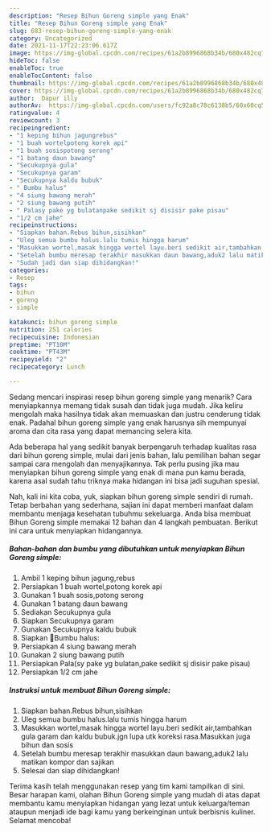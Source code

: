 ```yaml
---
description: "Resep Bihun Goreng simple yang Enak"
title: "Resep Bihun Goreng simple yang Enak"
slug: 683-resep-bihun-goreng-simple-yang-enak
category: Uncategorized
date: 2021-11-17T22:23:06.617Z
image: https://img-global.cpcdn.com/recipes/61a2b8996868b34b/680x482cq70/bihun-goreng-simple-foto-resep-utama.jpg
hideToc: false
enableToc: true
enableTocContent: false
thumbnail: https://img-global.cpcdn.com/recipes/61a2b8996868b34b/680x482cq70/bihun-goreng-simple-foto-resep-utama.jpg
cover: https://img-global.cpcdn.com/recipes/61a2b8996868b34b/680x482cq70/bihun-goreng-simple-foto-resep-utama.jpg
author:  Dapur illy
authorAv:  https://img-global.cpcdn.com/users/fc92a8c78c6138b5/60x60cq50/avatar.jpg
ratingvalue: 4
reviewcount: 3
recipeingredient:
- "1 keping bihun jagungrebus"
- "1 buah wortelpotong korek api"
- "1 buah sosispotong serong"
- "1 batang daun bawang"
- "Secukupnya gula"
- "Secukupnya garam"
- "Secukupnya kaldu bubuk"
- " Bumbu halus"
- "4 siung bawang merah"
- "2 siung bawang putih"
- " Palasy pake yg bulatanpake sedikit sj disisir pake pisau"
- "1/2 cm jahe"
recipeinstructions:
- "Siapkan bahan.Rebus bihun,sisihkan"
- "Uleg semua bumbu halus.lalu tumis hingga harum"
- "Masukkan wortel,masak hingga wortel layu.beri sedikit air,tambahkan gula garam dan kaldu bubuk.jgn lupa utk koreksi rasa.Masukkan juga bihun dan sosis"
- "Setelah bumbu meresap terakhir masukkan daun bawang,aduk2 lalu matikan kompor dan sajikan"
- "Sudah jadi dan siap dihidangkan!"
categories:
- Resep
tags:
- bihun
- goreng
- simple

katakunci: bihun goreng simple 
nutrition: 251 calories
recipecuisine: Indonesian
preptime: "PT10M"
cooktime: "PT43M"
recipeyield: "2"
recipecategory: Lunch

---
```



Sedang mencari inspirasi resep bihun goreng simple yang menarik? Cara menyiapkannya memang tidak susah dan tidak juga mudah. Jika keliru mengolah maka hasilnya tidak akan memuaskan dan justru cenderung tidak enak. Padahal bihun goreng simple yang enak harusnya sih mempunyai aroma dan cita rasa yang dapat memancing selera kita.




Ada beberapa hal yang sedikit banyak berpengaruh terhadap kualitas rasa dari bihun goreng simple, mulai dari jenis bahan, lalu pemilihan bahan segar sampai cara mengolah dan menyajikannya. Tak perlu pusing jika mau menyiapkan bihun goreng simple yang enak di mana pun kamu berada, karena asal sudah tahu triknya maka hidangan ini bisa jadi suguhan spesial.


Nah, kali ini kita coba, yuk, siapkan bihun goreng simple sendiri di rumah. Tetap berbahan yang sederhana, sajian ini dapat memberi manfaat dalam membantu menjaga kesehatan tubuhmu sekeluarga. Anda bisa membuat Bihun Goreng simple memakai 12 bahan dan 4 langkah pembuatan. Berikut ini cara untuk menyiapkan hidangannya.

<!--inarticleads1-->

##### Bahan-bahan dan bumbu yang dibutuhkan untuk menyiapkan Bihun Goreng simple:

1. Ambil 1 keping bihun jagung,rebus
1. Persiapkan 1 buah wortel,potong korek api
1. Gunakan 1 buah sosis,potong serong
1. Gunakan 1 batang daun bawang
1. Sediakan Secukupnya gula
1. Siapkan Secukupnya garam
1. Gunakan Secukupnya kaldu bubuk
1. Siapkan  🌹Bumbu halus:
1. Persiapkan 4 siung bawang merah
1. Gunakan 2 siung bawang putih
1. Persiapkan  Pala(sy pake yg bulatan,pake sedikit sj disisir pake pisau)
1. Persiapkan 1/2 cm jahe




<!--inarticleads2-->

##### Instruksi untuk membuat Bihun Goreng simple:

1. Siapkan bahan.Rebus bihun,sisihkan
1. Uleg semua bumbu halus.lalu tumis hingga harum
1. Masukkan wortel,masak hingga wortel layu.beri sedikit air,tambahkan gula garam dan kaldu bubuk.jgn lupa utk koreksi rasa.Masukkan juga bihun dan sosis
1. Setelah bumbu meresap terakhir masukkan daun bawang,aduk2 lalu matikan kompor dan sajikan
1. Selesai dan siap dihidangkan!



Terima kasih telah menggunakan resep yang tim kami tampilkan di sini. Besar harapan kami, olahan Bihun Goreng simple yang mudah di atas dapat membantu kamu menyiapkan hidangan yang lezat untuk keluarga/teman ataupun menjadi ide bagi kamu yang berkeinginan untuk berbisnis kuliner. Selamat mencoba!
